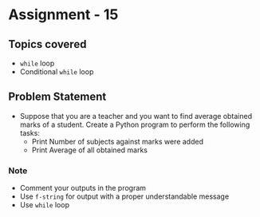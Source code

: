 # Assignment - 15

## Topics covered

- `while` loop
- Conditional `while` loop


## Problem Statement

- Suppose that you are a teacher and you want to find average obtained marks of a student. Create a Python program to perform the following tasks:
  - Print Number of subjects against marks were added
  - Print Average of all obtained marks

### Note

- Comment your outputs in the program
- Use `f-string` for output with a proper understandable message
- Use `while` loop
